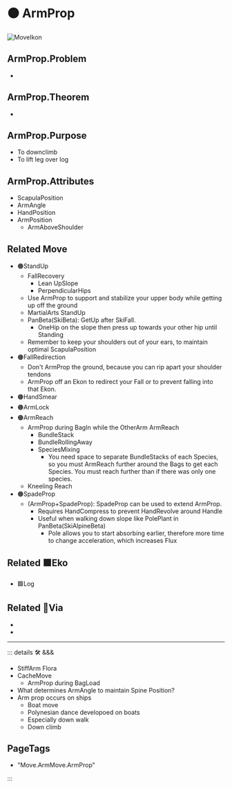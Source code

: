 # 🟠 <move>ArmProp</move>

![MoveIkon](/Move/Move_Ikon.png)

## ArmProp.Problem

-

## ArmProp.Theorem

-

## ArmProp.Purpose

- To downclimb
- To lift leg over log

## ArmProp.Attributes

- ScapulaPosition
- ArmAngle
- HandPosition
- ArmPosition
    - <via>ArmAboveShoulder</via>

## Related <move>Move</move>

- 🟠<move>StandUp</move>
    - FallRecovery
        - Lean UpSlope
        - PerpendicularHips
    - Use ArmProp to support and stabilize your upper body while getting up off the ground
    - MartialArts StandUp
    - PanBeta(SkiBeta): GetUp after SkiFall.
        - OneHip on the slope then press up towards your other hip until Standing
    - Remember to keep your shoulders out of your ears, to maintain optimal ScapulaPosition
- 🟠<move>FallRedirection</move>
    - Don't ArmProp the ground, because you can rip apart your shoulder tendons
    - ArmProp off an Ekon to redirect your Fall or to prevent falling into that Ekon.
- 🟠<move>HandSmear</move>
- 🟠<move>ArmLock</move>
- 🟠<move>ArmReach</move>
    - ArmProp during BagIn while the OtherArm ArmReach
        - BundleStack
        - BundleRollingAway
        - SpeciesMixing
            - You need space to separate BundleStacks of each Species, so you must ArmReach further around the Bags to get each Species. You must reach further than if there was only one species.
    - Kneeling Reach
- 🟠<move>SpadeProp</move>
    - (ArmProp+SpadeProp): SpadeProp can be used to extend ArmProp.
        - Requires HandCompress to prevent HandRevolve around Handle
        - Useful when walking down slope like PolePlant in PanBeta(SkiAlpineBeta)
            - Pole allows you to start absorbing earlier, therefore more time to change acceleration, which increases Flux

## Related 🟩<eko>Eko</eko>

- 🟩<eko>Log</eko>

## Related 🔻<via>Via</via>

-

-  

---

<!-- =================================================== -->
<!-- =================================================== -->
<!-- =================================================== -->
<!-- =================================================== -->
<!-- =================================================== -->
::: details 🛠 <dev>&&&</dev>

- StiffArm Flora
- CacheMove
    - ArmProp during BagLoad
- What determines ArmAngle to maintain Spine Position?
- Arm prop occurs on ships
    - Boat move
    - Polynesian dance developoed on boats
    - Especially down walk
    - Down climb

<h2>PageTags</h2>

- "Move.ArmMove.ArmProp"

:::
